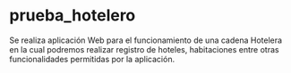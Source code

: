 # prueba_hotelero
Se realiza aplicación Web para el funcionamiento de una cadena Hotelera en la cual podremos realizar registro de hoteles, habitaciones entre otras funcionalidades permitidas por la aplicación.
